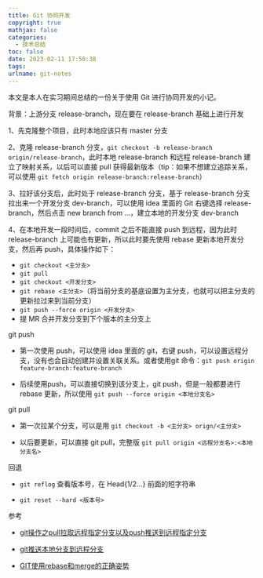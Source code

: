 ```yaml
---
title: Git 协同开发
copyright: true
mathjax: false
categories:
  - 技术总结
toc: false
date: 2023-02-11 17:50:38
tags:
urlname: git-notes
---
```


本文是本人在实习期间总结的一份关于使用 Git 进行协同开发的小记。<!--more-->

背景：上游分支 release-branch，现在要在 release-branch 基础上进行开发

1、先克隆整个项目，此时本地应该只有 master 分支

2、克隆 release-branch 分支，`git checkout -b release-branch origin/release-branch`，此时本地 release-branch 和远程 release-branch 建立了映射关系，以后可以直接 pull 获得最新版本（tip：如果不想建立追踪关系，可以使用 `git fetch origin release-branch:release-branch`）

3、拉好该分支后，此时处于 release-branch 分支，基于 release-branch 分支拉出来一个开发分支 dev-branch，可以使用 idea 里面的 Git 右键选择 release-branch，然后点击 new branch from ...，建立本地的开发分支 dev-branch

4、在本地开发一段时间后，commit 之后不能直接 push 到远程，因为此时 release-branch 上可能也有更新，所以此时要先使用 rebase 更新本地开发分支，然后再 push，具体操作如下：

- `git checkout <主分支>`
- `git pull`
- `git checkout <开发分支>`
- `git rebase <主分支>`（将当前分支的基底设置为主分支，也就可以把主分支的更新拉过来到当前分支）
- `git push --force origin <开发分支>`
- 提 MR 合并开发分支到下个版本的主分支上

git push

- 第一次使用 push，可以使用 idea 里面的 git，右键 push，可以设置远程分支，没有也会自动创建并设置关联关系。或者使用git 命令：`git push origin feature-branch:feature-branch`

- 后续使用push，可以直接切换到该分支上，git push，但是一般都要进行 rebase 更新，所以使用 `git push --force origin <本地分支名>`

git pull

- 第一次拉某个分支，可以是用 `git checkout -b <主分支> orign/<主分支>`

- 以后要更新，可以直接 git pull，完整版 `git pull origin <远程分支名>:<本地分支名>`

回退

- `git reflog` 查看版本号，在 Head{1/2...} 前面的短字符串

- `git reset --hard <版本号>`

参考

- [git操作之pull拉取远程指定分支以及push推送到远程指定分支](https://blog.51cto.com/u_15262460/2883040)

- [git推送本地分支到远程分支](https://www.cnblogs.com/qyf404/p/git_push_local_branch_to_remote.html)

- [GIT使用rebase和merge的正确姿势](https://zhuanlan.zhihu.com/p/34197548)

